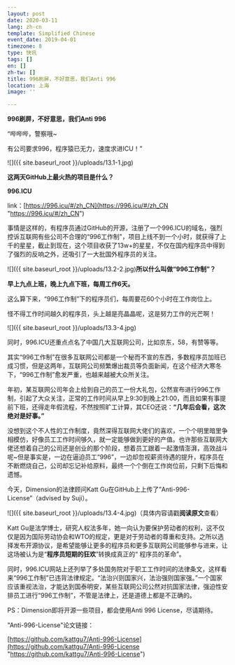 ```yaml
---
layout: post
date: 2020-03-11
lang: zh-cn
template: Simplified Chinese
event_date: 2019-04-01
timezone: 8
type: 快讯
tags: []
en: []
zh-tw: []
title: 996刷屏，不好意思，我们Anti 996
location: 上海
image: ''

---
```

**996刷屏，不好意思，我们Anti 996**

“哔哔哔，警察哦\~

有公司要求996，程序猿已无力，速度求进ICU！”

![]({{ site.baseurl_root }}/uploads/13.1-1.jpg)

**这两天GitHub上最火热的项目是什么？**

**996.ICU**

link：[https://996.icu/#/zh_CN](https://996.icu/#/zh_CN "https://996.icu/#/zh_CN")

事情是这样的，有程序员通过GitHub的开源，注册了一个996.ICU的域名，强烈控诉互联网有些公司不合理的“996工作制"，项目上线不到一个小时，就获得了上千的星星，截止到现在，这个项目收获了13w+的星星，不仅在国内程序员中得到了强烈的反响之外，还吸引了一大批国外程序员的关注。

![]({{ site.baseurl_root }}/uploads/13.2-2.jpg)**所以什么叫做“996工作制”？**

**早上九点上班，晚上九点下班，每周工作6天。**

这么算下来，“996工作制”下的程序员们，每周要花60个小时在工作岗位上。

怪不得工作时间越久的程序员，头上越是亮晶晶呢，这是努力工作的光芒啊！

![]({{ site.baseurl_root }}/uploads/13.3-4.jpg)

同时，996.ICU还重点点名了中国几大互联网公司，比如京东，58，有赞等等。

其实“996工作制”在很多互联网公司都是一个秘而不宣的东西，多数程序员加班已成习惯，但是这两年，互联网公司频繁爆出裁员等负面新闻，在这个经济大寒冬下，“996工作制”愈发严重，也越来越被大众所关注。

年初，某互联网公司年会上给到自己的员工一份大礼包，公然宣布进行996工作制，引起了大众关注，正常的工作时间从早上9:30到晚上21:00，而且如果有事提前下班，还得走年假流程，不然按照旷工计算，其CEO还说：**“几年后会看，这次绝对是好事。”**

没想到这个不人性的工作制度，竟然深得互联网大佬们的喜欢，一个个明里暗里争相模仿，好像员工工作时间够久，就一定能够做到更好的产值。也许那些互联网大佬还想着自己的公司还是创业的那个阶段，想着员工跟着一起激情澎湃，高效战斗呢\~但是事实是，一边在逼迫员工“996”，一边却忽视薪资待遇的提升，程序员在不断燃烧自己，公司却忘记补给原料，最终一个个倒在工作岗位前，只剩下后悔和遗憾。

今天，Dimension的法律顾问Katt Gu在GitHub上上传了”Anti-996-License”（advised by Suji）。

![]({{ site.baseurl_root }}/uploads/13.4-4.jpg)（具体内容请戳**阅读原文**查看）

Katt Gu是法学博士，研究人权法多年，她一向认为要保护劳动者的权利，这不仅仅是因为国际劳动协会和WTO的规定，更是对于劳动者的尊重和支持。之所以选择发布开源协议，是希望能够让更多的程序员和更多互联网公司能够参与进来，让这场被认为是“**程序员短期的狂欢**”转换成真正的“ 程序员的革命”。

同时，996.ICU网站上还列举了多处国务院对于职工工作时间的法律条文，这样看来“996工作制”已违背法律规定。“法治兴则国家兴，法治强则国家强。”一个国家应该重视法治，才能达到国泰明安，某些互联网公司公然对抗国家法律，强迫性安排员工进行“996工作制”，不管是法律上，还是道德上都是不正确的。

PS：Dimension即将开源一些项目，都会使用Anti 996 License，尽请期待。

"Anti-996-License"论文链接：

[https://github.com/kattgu7/Anti-996-License](https://github.com/kattgu7/Anti-996-License "https://github.com/kattgu7/Anti-996-License")